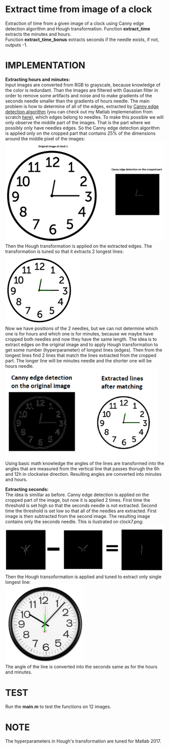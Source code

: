 # Extract time from image of a clock
Extraction of time from a given image of a clock using Canny edge detection algorithm and Hough transformation.
Function **extract_time** extracts the minutes and hours.<br />
Function **extract_time_bonus** extracts seconds if the needle exists, if not, outputs -1.

# IMPLEMENTATION
**Extracting hours and minutes:**<br />
Input images are converted from RGB to grayscale, because knowledge of the color is redundant. Than the images are filtered with Gaussian filter in order to remove some artifacts and noise and to make gradients of the seconds needle smaller than the gradients of hours needle. 
The main problem is how to determine of all of the edges, extracted by [Canny edge detection algorithm](https://en.wikipedia.org/wiki/Canny_edge_detector) (you can check out my Matlab implemenation from scratch [here](https://en.wikipedia.org/wiki/Canny_edge_detector)), which edges belong to needles. To make this possible we will only observe the middle part of the images. That is the part where we possibly only have needles edges.
So the Canny edge detection algorithm is applied only on the cropped part that contains 25% of the dimensions around the middle pixel of the images:<br />
![img1](https://github.com/Digital-Image-Processing-kosta/Extract-time-from-image-of-a-clock/blob/master/garbage/1.png)<br />
Then the Hough transformation is applied on the extracted edges. The transformation is tuned so that it extracts 2 longest lines:<br />
![img1](https://github.com/Digital-Image-Processing-kosta/Extract-time-from-image-of-a-clock/blob/master/garbage/2.png)<br />
Now we have positions of the 2 needles, but we can not determine which one is for hours and which one is for minutes, because we maybe have cropped both needles and now they have the same length. The idea is to extract edges on the original image and to apply Hough transformation to get some number (hyperparameter) of longest lines (edges). Then from the longest lines find 2 lines that match the lines extracted from the cropped part. The longer line will be minutes needle and the shorter one will be hours needle.<br />
![3 img](https://github.com/Digital-Image-Processing-kosta/Extract-time-from-image-of-a-clock/blob/master/garbage/3.png)<br />
Using basic math knowledge the angles of the lines are transformed into the angles that are measured from the vertical line that passes thorugh the 6h and 12h in clockwise direction. Resulting angles are converted into minutes and hours.<br />

**Extracting seconds:**<br />
The idea is simillar as before. Canny edge detection is applied on the cropped part of the image, but now it is applied 2 times. First time the threshold is set high so that the seconds needle is not extracted. Second time the threshold is set low so that all of the needles are extracted. First image is then subtracted from the second image. The resulting image contains only the seconds needle. This is ilustrated on clock7.png:<br />
![4 img](https://github.com/Digital-Image-Processing-kosta/Extract-time-from-image-of-a-clock/blob/master/garbage/6.png)<br />
Then the Hough transoformation is applied and tuned to extract only single longest line:<br />
![5 img](https://github.com/Digital-Image-Processing-kosta/Extract-time-from-image-of-a-clock/blob/master/garbage/7.png)<br />
The angle of the line is converted into the seconds same as for the hours and minutes.
# TEST 
Run the **main.m** to test the functions on 12 images.

# NOTE
The hyperparameters in Hough's transformation are tuned for Matlab 2017.
